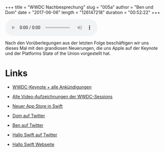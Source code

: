 +++
title = "WWDC Nachbesprechung"
slug = "005a"
author = "Ben und Dom"
date = "2017-06-06"
length = "126147218"
duration = "00:52:22"
+++

<audio controls>
    <source src="https://media.hallo-swift.de/file/halloswift/005a.mp3" type="audio/mp3">
</audio>

Nach den Vorüberlegungen aus der letzten Folge beschäftigen wir uns dieses Mal mit den grandiosen Neuerungen, die uns Apple auf der Keynote und der Platforms State of the Union vorgestellt hat.

# Links

- [WWDC-Keynote + alle Ankündigungen](https://www.apple.com/apple-events/june-2017/)
- [Alle Video-Aufzeichnungen der WWDC-Sessions](https://developer.apple.com/videos/wwdc2017/)
- [Neuer App Store in Swift](https://twitter.com/markmalstrom/status/872006166989209600)

- [Dom auf Twitter](https://twitter.com/swiftpainless)
- [Ben auf Twitter](https://twitter.com/benchr)
- [Hallo Swift auf Twitter](https://twitter.com/hallo_swift)

- [Hallo Swift Webseite](http://hallo-swift.de)
